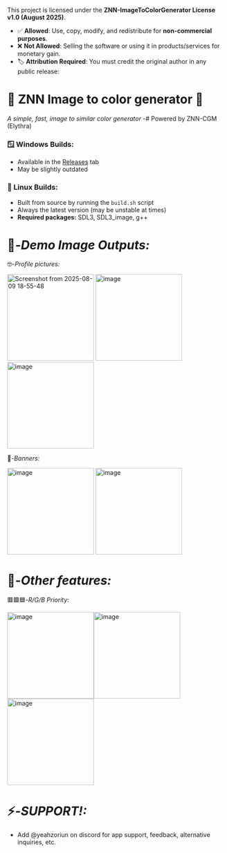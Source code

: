 This project is licensed under the **ZNN-ImageToColorGenerator License v1.0 (August 2025)**.

- ✅ **Allowed**: Use, copy, modify, and redistribute for **non-commercial purposes**.  
- ❌ **Not Allowed**: Selling the software or using it in products/services for monetary gain.  
- 🏷 **Attribution Required**: You must credit the original author in any public release: 

# 🌸 ZNN Image to color generator 🌸
*A simple, fast, image to similar color generator*
-# Powered by ZNN-CGM (Elythra)

### 🪟 Windows Builds:
- Available in the [Releases](https://github.com/zoriun/ZNN-ImageToColorGenerator/releases) tab  
- May be slightly outdated

### 🐧 Linux Builds:
- Built from source by running the `build.sh` script  
- Always the latest version (may be unstable at times)  
- **Required packages:** SDL3, SDL3_image, g++

# 💝-*Demo Image Outputs:*

🤓-*Profile pictures:*

<img width="200" height="200" alt="Screenshot from 2025-08-09 18-55-48" src="https://github.com/user-attachments/assets/4be054be-200c-4bf4-a5c5-9aff2f43c398" /> <img width="200" height="200" alt="image" src="https://github.com/user-attachments/assets/8941ed13-cace-44fe-9aa6-4038d828ecf8" /> <img width="200" height="200" alt="image" src="https://github.com/user-attachments/assets/2cdd2fd4-e96c-423a-816b-4dbdaa43bbb1" />

💌-*Banners:*

<img width="200" height="200" alt="image" src="https://github.com/user-attachments/assets/a467f4f2-1de7-4f96-b5c1-fed4f6f66c58" /> <img width="200" height="200" alt="image" src="https://github.com/user-attachments/assets/8de611f6-febe-4c07-b0f9-f34fc7582110" />

# 📜-*Other features:*

🟥🟩🟦-*R/G/B Priority:*

<img width="200" height="200" alt="image" src="https://github.com/user-attachments/assets/695d9a52-baf7-484d-b681-daca7b5ec062" /><img width="200" height="200" alt="image" src="https://github.com/user-attachments/assets/f88c5ea1-a225-4aef-ae3a-e3c481ed1543" /><img width="200" height="200" alt="image" src="https://github.com/user-attachments/assets/4c562dd5-6784-4e29-b7c7-a2656c334945" />

# ⚡️-*SUPPORT!:*
- Add @yeahzoriun on discord for app support, feedback, alternative inquiries, etc.
